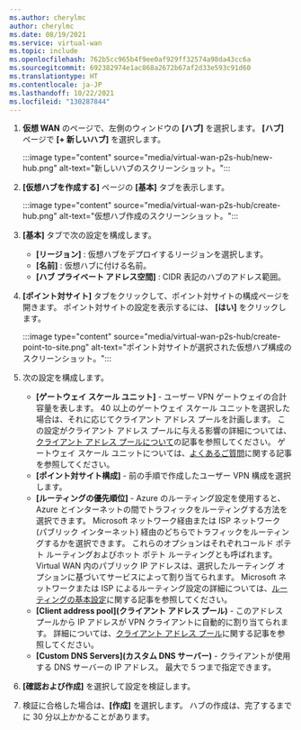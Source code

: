 ```yaml
---
ms.author: cherylmc
author: cherylmc
ms.date: 08/19/2021
ms.service: virtual-wan
ms.topic: include
ms.openlocfilehash: 762b5cc965b4f9ee0af929ff32574a98da43cc6a
ms.sourcegitcommit: 692382974e1ac868a2672b67af2d33e593c91d60
ms.translationtype: HT
ms.contentlocale: ja-JP
ms.lasthandoff: 10/22/2021
ms.locfileid: "130287844"
---
```

1. **仮想 WAN** のページで、左側のウィンドウの **[ハブ]** を選択します。 **[ハブ]** ページで **[+ 新しいハブ]** を選択します。

   :::image type="content" source="media/virtual-wan-p2s-hub/new-hub.png" alt-text="新しいハブのスクリーンショット。":::

1. **[仮想ハブを作成する]** ページの **[基本]** タブを表示します。

   :::image type="content" source="media/virtual-wan-p2s-hub/create-hub.png" alt-text="仮想ハブ作成のスクリーンショット。":::

1. **[基本]** タブで次の設定を構成します。

   * **[リージョン]** : 仮想ハブをデプロイするリージョンを選択します。
   * **[名前]** : 仮想ハブに付ける名前。
   * **[ハブ プライベート アドレス空間]** : CIDR 表記のハブのアドレス範囲。

1. **[ポイント対サイト]** タブをクリックして、ポイント対サイトの構成ページを開きます。 ポイント対サイトの設定を表示するには、 **[はい]** をクリックします。

   :::image type="content" source="media/virtual-wan-p2s-hub/create-point-to-site.png" alt-text="ポイント対サイトが選択された仮想ハブ構成のスクリーンショット。":::

1. 次の設定を構成します。

   * **[ゲートウェイ スケール ユニット]** - ユーザー VPN ゲートウェイの合計容量を表します。 40 以上のゲートウェイ スケール ユニットを選択した場合は、それに応じてクライアント アドレス プールを計画します。 この設定がクライアント アドレス プールに与える影響の詳細については、[クライアント アドレス プールについて](../articles/virtual-wan/about-client-address-pools.md)の記事を参照してください。 ゲートウェイ スケール ユニットについては、[よくあるご質問](../articles/virtual-wan/virtual-wan-faq.md#for-user-vpn-point-to-site--how-many-clients-are-supported)に関する記事を参照してください。
   * **[ポイント対サイト構成]** - 前の手順で作成したユーザー VPN 構成を選択します。
   * **[ルーティングの優先順位]** - Azure のルーティング設定を使用すると、Azure とインターネットの間でトラフィックをルーティングする方法を選択できます。 Microsoft ネットワーク経由または ISP ネットワーク (パブリック インターネット) 経由のどちらでトラフィックをルーティングするかを選択できます。 これらのオプションはそれぞれコールド ポテト ルーティングおよびホット ポテト ルーティングとも呼ばれます。 Virtual WAN 内のパブリック IP アドレスは、選択したルーティング オプションに基づいてサービスによって割り当てられます。 Microsoft ネットワークまたは ISP によるルーティング設定の詳細については、[ルーティングの基本設定](../articles/virtual-network/ip-services/routing-preference-overview.md)に関する記事を参照してください。
   * **[Client address pool]\(クライアント アドレス プール\)** - このアドレス プールから IP アドレスが VPN クライアントに自動的に割り当てられます。 詳細については、[クライアント アドレス プール](../articles/virtual-wan/about-client-address-pools.md)に関する記事を参照してください。
   * **[Custom DNS Servers]\(カスタム DNS サーバー\)** - クライアントが使用する DNS サーバーの IP アドレス。 最大で 5 つまで指定できます。

1. **[確認および作成]** を選択して設定を検証します。

1. 検証に合格した場合は、**[作成]** を選択します。 ハブの作成は、完了するまでに 30 分以上かかることがあります。